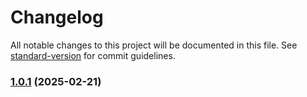 # Changelog

All notable changes to this project will be documented in this file. See [standard-version](https://github.com/conventional-changelog/standard-version) for commit guidelines.

### [1.0.1](https://github.com/simaoptrocha/full-widget-app/compare/v1.0.7...v1.0.1) (2025-02-21)
